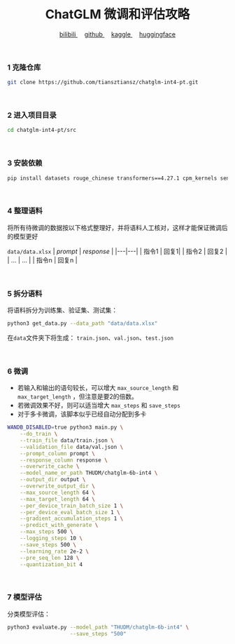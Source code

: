 <!-- # ChatGLM 微调详细攻略 -->

<h1 align="center">ChatGLM 微调和评估攻略</h1>

<p align="center">
  <a href="https://space.bilibili.com/28606893?spm_id_from=333.1007.0.0">
    bilibili
  </a>&nbsp; &nbsp; 
  <a href="https://github.com/tiansztiansz">
    github
  </a>&nbsp; &nbsp;
  <a href="https://www.kaggle.com/tiansztianszs">
    kaggle
  </a>&nbsp; &nbsp;
  <a href="https://huggingface.co/tiansz">
    huggingface
  </a>
</p>

<br>

### 1 克隆仓库
```bash
git clone https://github.com/tiansztiansz/chatglm-int4-pt.git
```

<br>

### 2 进入项目目录
```bash
cd chatglm-int4-pt/src
```

<br>

### 3 安装依赖
```bash
pip install datasets rouge_chinese transformers==4.27.1 cpm_kernels sentencepiece
```

<br>


### 4 整理语料
将所有待微调的数据按以下格式整理好，并将语料人工核对，这样才能保证微调后的模型更好

`data/data.xlsx`
| *prompt* | *response* |
|---|---|
| 指令1 | 回复1|
| 指令2 | 回复2 |
| ... | ... |
| 指令n | 回复n |


<br>


### 5 拆分语料
将语料拆分为训练集、验证集、测试集：
```bash
python3 get_data.py --data_path "data/data.xlsx"
```
在`data`文件夹下将生成： `train.json`、`val.json`、`test.json`

<br>


### 6 微调

- 若输入和输出的语句较长，可以增大 `max_source_length` 和 `max_target_length` ，但注意是要2的倍数。
- 若微调效果不好，则可以适当增大 `max_steps` 和 `save_steps`
- 对于多卡微调，该脚本似乎已经自动分配到多卡
```bash
WANDB_DISABLED=true python3 main.py \
    --do_train \
    --train_file data/train.json \
    --validation_file data/val.json \
    --prompt_column prompt \
    --response_column response \
    --overwrite_cache \
    --model_name_or_path THUDM/chatglm-6b-int4 \
    --output_dir output \
    --overwrite_output_dir \
    --max_source_length 64 \
    --max_target_length 64 \
    --per_device_train_batch_size 1 \
    --per_device_eval_batch_size 1 \
    --gradient_accumulation_steps 1 \
    --predict_with_generate \
    --max_steps 500 \
    --logging_steps 10 \
    --save_steps 500 \
    --learning_rate 2e-2 \
    --pre_seq_len 128 \
    --quantization_bit 4
```

<br>



### 7 模型评估
分类模型评估：
```bash
python3 evaluate.py --model_path "THUDM/chatglm-6b-int4" \
                    --save_steps "500"
```

